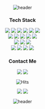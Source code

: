 <div align='center'> 
  
![header](https://capsule-render.vercel.app/api?type=waving&color=gradient&height=180&section=header&text=Dive%20in%20Front~%20🐳&fontSize=60&fontColor=fff&animation=twinkling&fontAlignY=40)

<h3 align="center">Tech Stack</h3>
  
<p align="center">
<img src="https://img.shields.io/badge/HTML-E34F26?style=flat&logo=HTML5&logoColor=white"/> 
<img src="https://img.shields.io/badge/CSS-1572B6?style=flat&logo=CSS3&logoColor=white"/>
<img src="https://img.shields.io/badge/Styled_Components-DB7093?style=flat&logo=styledcomponents&logoColor=white"/>
<img src="https://img.shields.io/badge/Sass-CC6699?style=flat&logo=SASS&logoColor=white"/>
<img src="https://img.shields.io/badge/Tailwind_CSS-06B6D4?style=flat&logo=tailwindcss&logoColor=white"/>
<img src="https://img.shields.io/badge/Vanilla_Extract-CCFBF2?logo=vanillaextract&logoColor=white"/>
  <br/>
<img src="https://img.shields.io/badge/JavaScript-F7DF1E?style=flat&logo=JavaScript&logoColor=white"/> 
<img src="https://img.shields.io/badge/TypeScript-3178C6?style=flat&logo=TypeScript&logoColor=white"/>
<img src="https://img.shields.io/badge/React-61DAFB?style=flat&logo=React&logoColor=white"/> 
<img src="https://img.shields.io/badge/Redux-764ABC?style=flat&logo=Redux&logoColor=white"/>
<img src="https://img.shields.io/badge/React_Query-FF4154?style=flat&logo=React-Query&logoColor=white"/>
  <br/>
<img src="https://img.shields.io/badge/Python-3776AB?style=flat&logo=Python&logoColor=white"/>
<img src="https://img.shields.io/badge/Django-092E20?style=flat&logo=Django&logoColor=white"/>
<img src="https://img.shields.io/badge/AWS-232F3E?style=flat&logo=AmazonAWS&logoColor=white"/>
<br/>
<img src="https://img.shields.io/badge/Git-F05032?style=flat&logo=Git&logoColor=white"/> 
<img src="https://img.shields.io/badge/GitHub-181717?style=flat&logo=GitHub&logoColor=white"/>
<img src="https://img.shields.io/badge/Notion-000000?logo=Notion">
  <img src="https://img.shields.io/badge/Figma-F24E1E?logo=Figma&logoColor=ffffff">
</p>
  
  
<h3 align="center">Contact Me</h3>
  
  <p>
    
<a href="https://ttaerrim.tistory.com/"><img src="https://img.shields.io/badge/Tech Blog-323232?style=flat" /></a>
<a href="mailto:ttrrr121@gmail.com"><img src="https://img.shields.io/badge/Gmail-EA4335?style=flat&logo=Gmail&logoColor=white" /></a>
  </p>
  
 <p>
   
   ![Hits](https://hits.seeyoufarm.com/api/count/incr/badge.svg?url=https://github.com/ttaerrim/&count_bg=%2300bdd3&title_bg=%23555555&icon=&icon_color=%23FFFFFF&title=hits&edge_flat=false)
   
  </p>

  <img src="https://github-readme-stats.vercel.app/api?username=ttaerrim&hide=stars,contribs&count_private=true&show_icons=true" /> 
  
  <img src="http://mazassumnida.wtf/api/v2/generate_badge?boj=ltr0121" />
  
  
  
![header](https://capsule-render.vercel.app/api?type=waving&color=gradient&height=80&section=footer)

  
</div>
<!--
**ttaerrim/ttaerrim** is a ✨ _special_ ✨ repository because its `README.md` (this file) appears on your GitHub profile.

Here are some ideas to get you started:

- 🔭 I’m currently working on ...
- 🌱 I’m currently learning ...
- 👯 I’m looking to collaborate on ...
- 🤔 I’m looking for help with ...
- 💬 Ask me about ...
- 📫 How to reach me: ...
- 😄 Pronouns: ...
- ⚡ Fun fact: ...
-->
